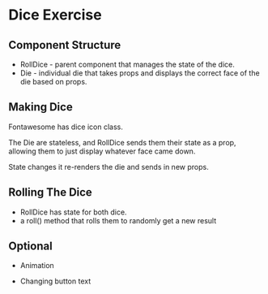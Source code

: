 # Dice Exercise

## Component Structure

* RollDice - parent component that manages the state of the dice.
* Die - individual die that takes props and displays the correct face of the die based on props.

## Making Dice

Fontawesome has dice icon class.

The Die are stateless, and RollDice sends them their state as a prop, allowing them to just display whatever face came down.

State changes it re-renders the die and sends in new props.

## Rolling The Dice

* RollDice has state for both dice.
* a roll() method that rolls them to randomly get a new result

## Optional

* Animation

* Changing button text
